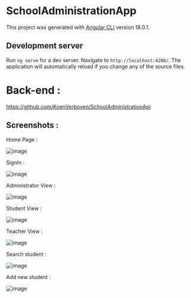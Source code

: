 # SchoolAdministrationApp

This project was generated with [Angular CLI](https://github.com/angular/angular-cli) version 18.0.1.

## Development server

Run `ng serve` for a dev server. Navigate to `http://localhost:4200/`. The application will automatically reload if you change any of the source files.

# Back-end :
https://github.com/KoenVerboven/SchoolAdministrationApi

## Screenshots :
Home Page :

![image](https://github.com/user-attachments/assets/15db3863-5f3c-4bdf-a4e3-521e5ec6bb46)

SignIn :

![image](https://github.com/user-attachments/assets/f3e95585-5f78-42b7-a055-ed4499251ead)

Administrator View :

![image](https://github.com/user-attachments/assets/0fd8bc65-9ee8-49c3-ba20-2020baa4005f)

Student View :

![image](https://github.com/user-attachments/assets/afbd0ffc-abe5-420d-86d1-f5d2694bb4ee)

Teacher View :

![image](https://github.com/user-attachments/assets/6572617a-b85d-4d4d-b656-676cd6c9ebb6)

Search student :

![image](https://github.com/user-attachments/assets/e1ea1fbc-1a97-4f59-a03c-2dbe7cc98d24)


Add new student :

![image](https://github.com/user-attachments/assets/32c75e5a-0adf-43f4-ba39-09cd17989a16)














